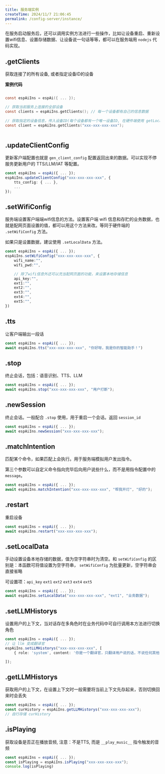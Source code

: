 ```yaml
---
title: 服务端实例
createTime: 2024/11/7 21:06:45
permalink: /config-server/instance/
---
```


在服务启动服务后，还可以调用实例方法进行一些操作，比如让设备重启、重新设置wifi信息、设置存储数据、让设备说一句话等等，都可以在服务端用 `nodejs` 代码实现。



## .getClients

获取连接了的所有设备, 或者指定设备ID的设备

**案例代码**
```c 

const espAiIns = espAi({ ... });

// 获取当前服务上连接的全部设备
const clients = espAiIns.getClients(); // 每一个设备都有自己的信息数据
 
// 获取指定的设备信息，传入设备ID(每个设备都有一个唯一设备ID, 在硬件端使用 getLocalData("device_id ") 读取)
const client = espAiIns.getClients("xxx-xxx-xxx-xxx"); 
 
```

## .updateClientConfig

更新客户端配置也就是 `gen_client_config` 配置返回出来的数据。可以实现不停服务更新用户的 TTS/LLM/IAT 等配置。

```typescript
const espAiIns = espAi({ ... });
espAiIns.updateClientConfig("xxx-xxx-xxx-xxx", {
    tts_config: { ... },
    ...
});
```

## .setWifiConfig

服务端设置客户端端wifi信息的方法。设置客户端 wifi 信息和存贮的业务数据，也就是配网页面设置的值，都可以用这个方法来改。等同于硬件端的 `.setWifiConfig` 方法。

如果只是设置数据，建议使用 `.setLocalData` 方法。

```typescript
const espAiIns = espAi({ ... });
espAiIns.setWifiConfig("xxx-xxx-xxx-xxx", {
    wifi_name:"",
    wifi_pwd:"",

    // 除了wifi信息外还可以充当配网页面的功能，来设置本地存储信息
    api_key:"",
    ext1:"",
    ext2:"",
    ext3:"",
    ext4:"",
    ext5:"",
}) 
```

## .tts

让客户端输出一段话

```typescript
const espAiIns = espAi({ ... });
await espAiIns.tts("xxx-xxx-xxx-xxx", "你好呀，我是你的智能助手！")
```

## .stop

终止会话，包括：语音识别、TTS、LLM

```typescript
const espAiIns = espAi({ ... });
await espAiIns.stop("xxx-xxx-xxx-xxx", "用户打断");
```

## .newSession

终止会话。一般配合 `.stop` 使用，用于重启一个会话。返回 `session_id`

```typescript
const espAiIns = espAi({ ... });
await espAiIns.newSession("xxx-xxx-xxx-xxx");
```

## .matchIntention

匹配某个命令，如果匹配上会执行。用于服务端模拟用户发出指令。

第三个参数可以自定义命令指向完毕后向用户说些什么，而不是用指令配置中的 `message`。

```typescript
const espAiIns = espAi({ ... });
await espAiIns.matchIntention("xxx-xxx-xxx-xxx", "帮我开灯", "好的");
```

## .restart

重启设备

```typescript
const espAiIns = espAi({ ... });
await espAiIns.restart("xxx-xxx-xxx-xxx");
```

## .setLocalData

手动设置设备本地存储的数据，值为空字符串时为清空。和 `setWifiConfig` 的区别是：本函数可将值设置为空字符串， `setWifiConfig` 为批量更新，空字符串会直接省略

可设置项：`api_key` `ext1`   `ext2`  `ext3`   `ext4`  `ext5` 

```typescript
const espAiIns = espAi({ ... });
await espAiIns.setLocalData("xxx-xxx-xxx-xxx", "ext1", "业务数据");
```

## .setLLMHistorys

设置用户的上下文，当对话存在多角色时在业务代码中可自行调用本方法进行切换角色

```typescript
const espAiIns = espAi({ ... });
// 让 llm 变成翻译官
espAiIns.setLLMHistorys("xxx-xxx-xxx-xxx", [
    { role: 'system', content: '你是一个翻译官，只翻译用户说的话，不说任何其他多余的话。' },

]);
```

## .getLLMHistorys

获取用户的上下文，在设置上下文时一般需要将当前上下文先存起来，否则切换回来时会丢失

```typescript
const espAiIns = espAi({ ... });
const curHistory = espAiIns.getLLMHistorys("xxx-xxx-xxx-xxx");
// 自行存储 curHistory
```

## .isPlaying

获取设备是否正在播放音频, 注意：不是TTS, 而是 `__play_music__` 指令触发的音频

```typescript
const espAiIns = espAi({ ... });
const isPlaying = espAiIns.isPlaying("xxx-xxx-xxx-xxx");
console.log(isPlaying)
``` 
